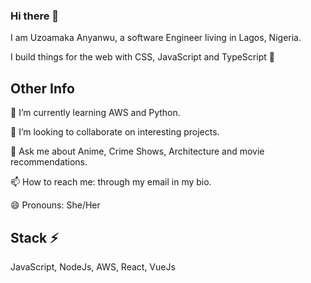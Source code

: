 ### Hi there 👋

I am Uzoamaka Anyanwu, a software Engineer living in Lagos, Nigeria.

I build things for the web with CSS, JavaScript and TypeScript :muscle:

## Other Info 
🌱 I’m currently learning AWS and Python.

👯 I’m looking to collaborate on interesting projects.

💬 Ask me about Anime, Crime Shows, Architecture and movie recommendations.

📫 How to reach me: through my email in my bio.

😄 Pronouns: She/Her

## Stack ⚡
JavaScript, NodeJs, AWS, React, VueJs
